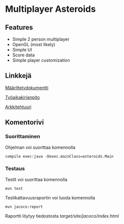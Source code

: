# Multiplayer Asteroids
## Features
* Simple 2 person multiplayer
* OpenGL (most likely)
* Simple UI
* Score data
* Simple player customization
  
## Linkkejä

[Määrittelydokumentti](https://github.com/LazyKernel/ot-harjoitustyo/blob/master/dokumentointi/m%C3%A4%C3%A4rittelydokumentti.md)

[Työaikakirjanpito](https://github.com/LazyKernel/ot-harjoitustyo/blob/master/dokumentointi/ty%C3%B6aikakirjanpito.md)

[Arkkitehtuuri](https://github.com/LazyKernel/ot-harjoitustyo/blob/master/dokumentointi/arkkitehtuuri.md)

## Komentorivi
### Suorittaminen
Ohjelman voi suorittaa komennolla
```
compile exec:java -Dexec.mainClass=asteroids.Main
```

### Testaus
Testit voi suorittaa komennolla 
```
mvn test
```

Testikattavuusraportin voi luoda komennolla
```
mvn jacoco:report
```
Raportti löytyy tiedostosta _target/site/jacoco/index.html_